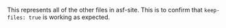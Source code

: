 This represents all of the other files in asf-site. This is to confirm that `keep-files: true` is working as expected.
